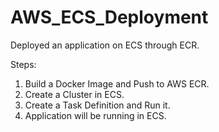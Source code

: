 # AWS_ECS_Deployment
Deployed an application on ECS through ECR.

Steps:
1. Build a Docker Image and Push to AWS ECR.
2. Create a Cluster in ECS.
3. Create a Task Definition and Run it.
4. Application will be running in ECS.
